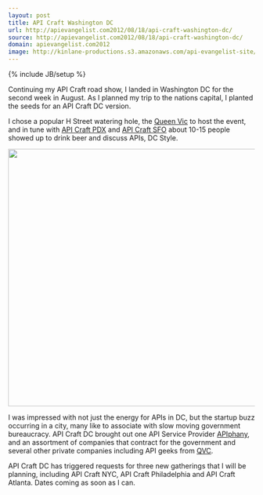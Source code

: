 ```yaml
---
layout: post
title: API Craft Washington DC
url: http://apievangelist.com2012/08/18/api-craft-washington-dc/
source: http://apievangelist.com2012/08/18/api-craft-washington-dc/
domain: apievangelist.com2012
image: http://kinlane-productions.s3.amazonaws.com/api-evangelist-site/blog/API-Craft-DC-August-2012.jpg
---
```

{% include JB/setup %}
<p>Continuing my API Craft road show, I landed in Washington DC for the second week in August.  As I planned my trip to the nations capital, I planted the seeds for an API Craft DC version.</p>
<p>I chose a popular H Street watering hole, the <a title="Queen Vic" href="http://www.thequeenvicdc.com/">Queen Vic</a> to host the event, and in tune with <a title="API Craft PDX" href="http://apievangelist.com/2012/07/20/definition-of-api-craft/">API Craft PDX</a> and <a title="API Craft SFO" href="/2012/08/18/api-craft-san-francisco/">API Craft SFO</a> about 10-15 people showed up to drink beer and discuss APIs, DC Style.</p>
<p><img style="display: block; margin-left: auto; margin-right: auto;" src="http://kinlane-productions.s3.amazonaws.com/api-craft/API-Craft-DC-August-2012.jpg" alt="" width="525" /></p>
<p>I was impressed with not just the energy for APIs in DC, but the startup buzz occurring in a city, many like to associate with slow moving government bureaucracy.  API Craft DC brought out one API Service Provider <a title="APIphany" href="http://apiphany.com/">APIphany</a>, and an assortment of companies that contract for the government and several other private companies including API geeks from <a title="QVC" href="http://www.qvc.com/">QVC</a>.</p>
<p>API Craft DC has triggered requests for three new gatherings that I will be planning, including API Craft NYC, API Craft Philadelphia and API Craft Atlanta.  Dates coming as soon as I can.</p>
